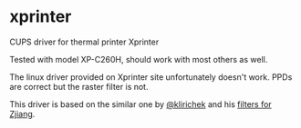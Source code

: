 xprinter
=====

CUPS driver for thermal printer Xprinter

Tested with model XP-C260H, should work with most others as well.

The linux driver provided on Xprinter site unfortunately doesn't work.
PPDs are correct but the raster filter is not.

This driver is based on the similar one by [@klirichek](https://github.com/klirichek) and his [filters for Zjiang](https://github.com/klirichek/zj-58).
